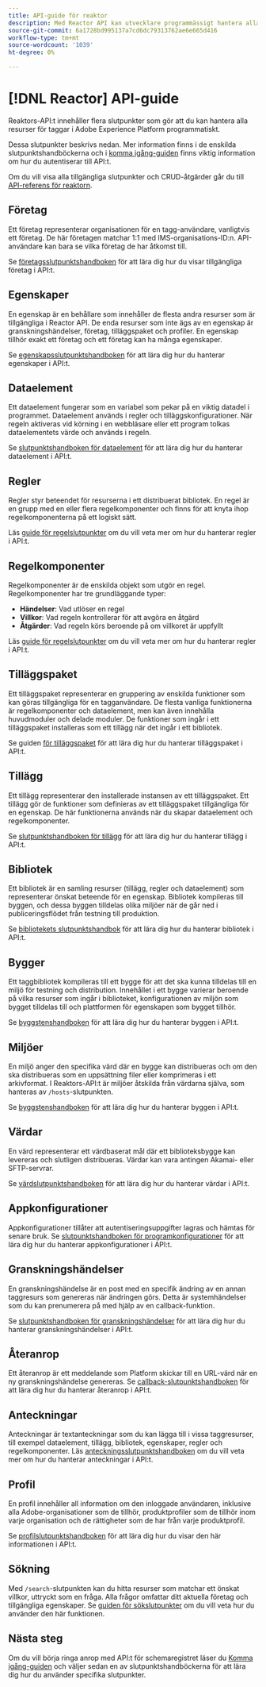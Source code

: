 ```yaml
---
title: API-guide för reaktor
description: Med Reactor API kan utvecklare programmässigt hantera alla resurser för taggar i Adobe Experience Platform. Följ den här vägledningen när du vill lära dig hur du utför nyckelåtgärder med API:t.
source-git-commit: 6a1728bd995137a7cd6dc79313762ae6e665d416
workflow-type: tm+mt
source-wordcount: '1039'
ht-degree: 0%

---
```


# [!DNL Reactor] API-guide

Reaktors-API:t innehåller flera slutpunkter som gör att du kan hantera alla resurser för taggar i Adobe Experience Platform programmatiskt.

Dessa slutpunkter beskrivs nedan. Mer information finns i de enskilda slutpunktshandböckerna och i [komma igång-guiden](./getting-started.md) finns viktig information om hur du autentiserar till API:t.

Om du vill visa alla tillgängliga slutpunkter och CRUD-åtgärder går du till [API-referens för reaktorn](https://www.adobe.io/apis/experienceplatform/home/api-reference.html#!acpdr/swagger-specs/reactor.yaml).

## Företag

Ett företag representerar organisationen för en tagg-användare, vanligtvis ett företag. De här företagen matchar 1:1 med IMS-organisations-ID:n. API-användare kan bara se vilka företag de har åtkomst till.

Se [företagsslutpunktshandboken](./endpoints/companies.md) för att lära dig hur du visar tillgängliga företag i API:t.

## Egenskaper

En egenskap är en behållare som innehåller de flesta andra resurser som är tillgängliga i Reactor API. De enda resurser som inte ägs av en egenskap är granskningshändelser, företag, tilläggspaket och profiler. En egenskap tillhör exakt ett företag och ett företag kan ha många egenskaper.

Se [egenskapsslutpunktshandboken](./endpoints/properties.md) för att lära dig hur du hanterar egenskaper i API:t.

## Dataelement

Ett dataelement fungerar som en variabel som pekar på en viktig datadel i programmet. Dataelement används i regler och tilläggskonfigurationer. När regeln aktiveras vid körning i en webbläsare eller ett program tolkas dataelementets värde och används i regeln.

Se [slutpunktshandboken för dataelement](./endpoints/data-elements.md) för att lära dig hur du hanterar dataelement i API:t.

## Regler

Regler styr beteendet för resurserna i ett distribuerat bibliotek. En regel är en grupp med en eller flera regelkomponenter och finns för att knyta ihop regelkomponenterna på ett logiskt sätt.

Läs [guide för regelslutpunkter](./endpoints/rules.md) om du vill veta mer om hur du hanterar regler i API:t.

## Regelkomponenter

Regelkomponenter är de enskilda objekt som utgör en regel. Regelkomponenter har tre grundläggande typer:

* **Händelser**: Vad utlöser en regel
* **Villkor**: Vad regeln kontrollerar för att avgöra en åtgärd
* **Åtgärder**: Vad regeln körs beroende på om villkoret är uppfyllt

Läs [guide för regelslutpunkter](./endpoints/rules.md) om du vill veta mer om hur du hanterar regler i API:t.

## Tilläggspaket

Ett tilläggspaket representerar en gruppering av enskilda funktioner som kan göras tillgängliga för en tagganvändare. De flesta vanliga funktionerna är regelkomponenter och dataelement, men kan även innehålla huvudmoduler och delade moduler. De funktioner som ingår i ett tilläggspaket installeras som ett tillägg när det ingår i ett bibliotek.

Se guiden [för tilläggspaket](./endpoints/extension-packages.md) för att lära dig hur du hanterar tilläggspaket i API:t.

## Tillägg

Ett tillägg representerar den installerade instansen av ett tilläggspaket. Ett tillägg gör de funktioner som definieras av ett tilläggspaket tillgängliga för en egenskap. De här funktionerna används när du skapar dataelement och regelkomponenter.

Se [slutpunktshandboken för tillägg](./endpoints/extensions.md) för att lära dig hur du hanterar tillägg i API:t.

## Bibliotek

Ett bibliotek är en samling resurser (tillägg, regler och dataelement) som representerar önskat beteende för en egenskap. Bibliotek kompileras till byggen, och dessa byggen tilldelas olika miljöer när de går ned i publiceringsflödet från testning till produktion.

Se [bibliotekets slutpunktshandbok](./endpoints/libraries.md) för att lära dig hur du hanterar bibliotek i API:t.

## Bygger

Ett taggbibliotek kompileras till ett bygge för att det ska kunna tilldelas till en miljö för testning och distribution. Innehållet i ett bygge varierar beroende på vilka resurser som ingår i biblioteket, konfigurationen av miljön som bygget tilldelas till och plattformen för egenskapen som bygget tillhör.

Se [byggstenshandboken](./endpoints/builds.md) för att lära dig hur du hanterar byggen i API:t.

## Miljöer

En miljö anger den specifika värd där en bygge kan distribueras och om den ska distribueras som en uppsättning filer eller komprimeras i ett arkivformat. I Reaktors-API:t är miljöer åtskilda från värdarna själva, som hanteras av `/hosts`-slutpunkten.

Se [byggstenshandboken](./endpoints/builds.md) för att lära dig hur du hanterar byggen i API:t.

## Värdar

En värd representerar ett värdbaserat mål där ett biblioteksbygge kan levereras och slutligen distribueras. Värdar kan vara antingen Akamai- eller SFTP-servrar.

Se [värdslutpunktshandboken](./endpoints/hosts.md) för att lära dig hur du hanterar värdar i API:t.

## Appkonfigurationer

Appkonfigurationer tillåter att autentiseringsuppgifter lagras och hämtas för senare bruk. Se [slutpunktshandboken för programkonfigurationer](./endpoints/app-configurations.md) för att lära dig hur du hanterar appkonfigurationer i API:t.

## Granskningshändelser

En granskningshändelse är en post med en specifik ändring av en annan taggresurs som genereras när ändringen görs. Detta är systemhändelser som du kan prenumerera på med hjälp av en callback-funktion.

Se [slutpunktshandboken för granskningshändelser](./endpoints/audit-events.md) för att lära dig hur du hanterar granskningshändelser i API:t.

## Återanrop

Ett återanrop är ett meddelande som Platform skickar till en URL-värd när en ny granskningshändelse genereras. Se [callback-slutpunktshandboken](./endpoints/callbacks.md) för att lära dig hur du hanterar återanrop i API:t.

## Anteckningar

Anteckningar är textanteckningar som du kan lägga till i vissa taggresurser, till exempel dataelement, tillägg, bibliotek, egenskaper, regler och regelkomponenter. Läs [anteckningsslutpunktshandboken](./endpoints/notes.md) om du vill veta mer om hur du hanterar anteckningar i API:t.

## Profil

En profil innehåller all information om den inloggade användaren, inklusive alla Adobe-organisationer som de tillhör, produktprofiler som de tillhör inom varje organisation och de rättigheter som de har från varje produktprofil.

Se [profilslutpunktshandboken](./endpoints/profile.md) för att lära dig hur du visar den här informationen i API:t.

## Sökning

Med `/search`-slutpunkten kan du hitta resurser som matchar ett önskat villkor, uttryckt som en fråga. Alla frågor omfattar ditt aktuella företag och tillgängliga egenskaper. Se [guiden för sökslutpunkter](./endpoints/search.md) om du vill veta hur du använder den här funktionen.

## Nästa steg

Om du vill börja ringa anrop med API:t för schemaregistret läser du [Komma igång-guiden](./getting-started.md) och väljer sedan en av slutpunktshandböckerna för att lära dig hur du använder specifika slutpunkter.
